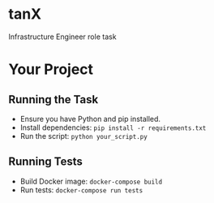 # tanX
Infrastructure Engineer role task

# Your Project

## Running the Task
- Ensure you have Python and pip installed.
- Install dependencies: `pip install -r requirements.txt`
- Run the script: `python your_script.py`

## Running Tests
- Build Docker image: `docker-compose build`
- Run tests: `docker-compose run tests`
